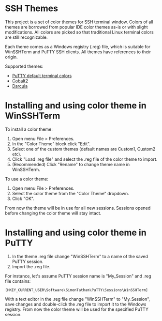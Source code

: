 # SSH Themes

This project is a set of color themes for SSH terminal window. Colors of all themes are borrowed from popular IDE color themes as-is or with slight modifications. All colors are picked so that traditional Linux terminal colors are still recognizable.

Each theme comes as a Windows registry (.reg) file, which is suitable for WinSSHTerm and PuTTY SSH clients. All themes have references to their origin.

Supported themes:
* [PuTTY default terminal colors](./putty)
* [Cobalt2](./cobalt2)
* [Darcula](./darcula)

# Installing and using color theme in WinSSHTerm

To install a color theme:
1. Open menu File > Preferences.
2. In the "Color Theme" block click "Edit".
3. Select one of the custom themes (default names are Custom1, Custom2 etc).
4. Click "Load .reg file" and select the .reg file of the color theme to import.
5. (Recommended) Click "Rename" to change theme name in WinSSHTerm.

To use a color theme:
1. Open menu File > Preferences.
2. Select the color theme from the "Color Theme" dropdown.
3. Click "OK".

From now the theme will be in use for all new sessions. Sessions opened before changing the color theme will stay intact.

# Installing and using color theme in PuTTY

1. In the theme .reg file change "WinSSHTerm" to a name of the saved PuTTY session.
2. Import the .reg file.

For instance, let's assume PuTTY session name is "My_Session" and .reg file contains:
```
[HKEY_CURRENT_USER\Software\SimonTatham\PuTTY\Sessions\WinSSHTerm]
```

With a text editor in the .reg file change "WinSSHTerm" to "My_Session", save changes and double-click the .reg file to import it to the Windows registry. From now the color theme will be used for the specified PuTTY session.

